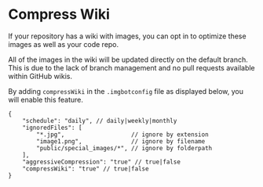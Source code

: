 # Compress Wiki

If your repository has a wiki with images, you can opt in to optimize these images as well as your code repo.

All of the images in the wiki will be updated directly on the default branch. This is due to the lack of branch management and no pull requests available within GitHub wikis.

By adding `compressWiki` in the `.imgbotconfig` file as displayed below, you will enable this feature.

```
{
    "schedule": "daily", // daily|weekly|monthly
    "ignoredFiles": [
        "*.jpg",                   // ignore by extension
        "image1.png",              // ignore by filename
        "public/special_images/*", // ignore by folderpath
    ],
    "aggressiveCompression": "true" // true|false
    "compressWiki": "true" // true|false
}
```